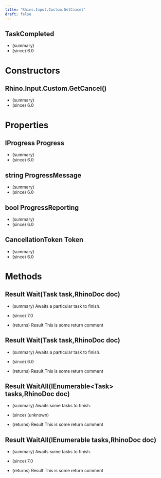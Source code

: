 ```yaml
---
title: "Rhino.Input.Custom.GetCancel"
draft: false
---
```


## TaskCompleted
- (summary) 
- (since) 6.0
# Constructors
## Rhino.Input.Custom.GetCancel()
- (summary) 
- (since) 6.0
# Properties
## IProgress<double> Progress
- (summary) 
- (since) 6.0
## string ProgressMessage
- (summary) 
- (since) 6.0
## bool ProgressReporting
- (summary) 
- (since) 6.0
## CancellationToken Token
- (summary) 
- (since) 6.0
# Methods
## Result Wait(Task task,RhinoDoc doc)
- (summary) 
     Awaits a particular task to finish.
     
- (since) 7.0
- (returns) Result This is some return comment
## Result Wait(Task<TResult> task,RhinoDoc doc)
- (summary) 
     Awaits a particular task to finish.
     
- (since) 6.0
- (returns) Result This is some return comment
## Result WaitAll(IEnumerable<Task<TResult>> tasks,RhinoDoc doc)
- (summary) 
     Awaits some tasks to finish.
     
- (since) (unknown)
- (returns) Result This is some return comment
## Result WaitAll(IEnumerable<Task> tasks,RhinoDoc doc)
- (summary) 
     Awaits some tasks to finish.
     
- (since) 7.0
- (returns) Result This is some return comment
